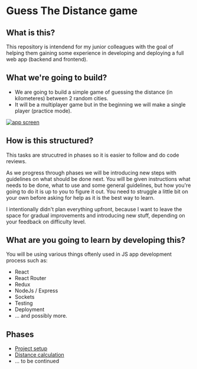 # Guess The Distance game

## What is this?
This repository is intendend for my junior colleagues with the goal of helping them gaining some experience in developing and deploying a full web app (backend and frontend).

## What we're going to build?
* We are going to build a simple game of guessing the distance (in kilometeres) between 2 random cities. 
* It will be a multiplayer game but in the beginning we will make a single player (practice mode).

[![app screen](https://i.ibb.co/d6dSJHh/6-Q7wc4-J-removebg-preview.png)](https://www.figma.com/proto/TqRsnwBFsmoLwCVA1JQkSf/Untitled?node-id=1%3A2&scaling=scale-down)
## How is this structured?
This tasks are strucutred in phases so it is easier to follow and do code reviews.

As we progress through phases we will be introducing new steps with guidelines on what should be done next. You will be given instructions what needs to be done, what to use and some general guidelines, but how you're going to do it is up to you to figure it out. You need to struggle a little bit on your own before asking for help as it is the best way to learn.

I intentionally didn't plan everything upfront, because I want to leave the space for gradual improvements and introducing new stuff, depending on your feedback on difficulty level. 

## What are you going to learn by developing this?
You will be using various things oftenly used in JS app development process such as:
- React
- React Router
- Redux
- NodeJs / Express
- Sockets
- Testing
- Deployment
- ... and possibly more.

## Phases
* [Project setup](https://github.com/goran-zdjelar/guess-the-distance/tree/main/Tasks/0%20-%20Project%20setup)
* [Distance calculation](https://github.com/goran-zdjelar/guess-the-distance/tree/main/Tasks/01%20-%20Distance%20calculation)
* ... to be continued
